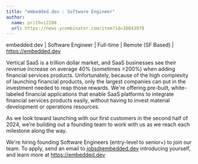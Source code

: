 ```yaml
---
title: "embedded.dev : Software Engineer"
author:
  name: prithvi2206
  url: https://news.ycombinator.com/item?id=38843978
---
```

embedded.dev | Software Engineer | Full-time | Remote (SF Based) | <a href="https:&#x2F;&#x2F;embedded.dev" rel="nofollow">https:&#x2F;&#x2F;embedded.dev</a>

Vertical SaaS is a trillion dollar market, and SaaS businesses see their revenue increase on average 40% (sometimes &gt;200%) when adding financial services products. Unfortunately, because of the high complexity of launching financial products, only the largest companies can put in the investment needed to reap those rewards. We&#x27;re offering pre-built, white-labeled financial applications that enable SaaS platforms to integrate financial services products easily, without having to invest material development or operations resources.

As we look toward launching with our first customers in the second half of 2024, we’re building out a founding team to work with us as we reach each milestone along the way.

We&#x27;re hiring founding Software Engineers (entry-level to senior+) to join our team. To apply, send an email to jobs@embedded.dev introducing yourself, and learn more at <a href="https:&#x2F;&#x2F;embedded.dev" rel="nofollow">https:&#x2F;&#x2F;embedded.dev</a>
